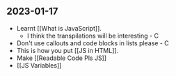 ## 2023-01-17

- Learnt [[What is JavaScript]].
	- I think the transpilations will be interesting - C
- Don't use callouts and code blocks in lists please - C
- This is how you put [[JS in HTML]].
- Make [[Readable Code Pls JS]]
- [[JS Variables]]